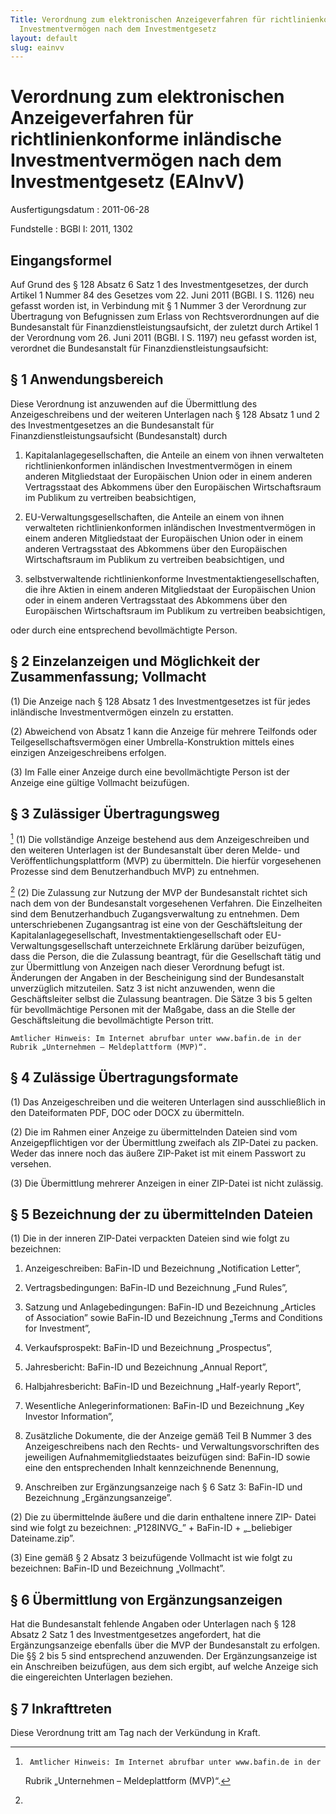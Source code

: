 ```yaml
---
Title: Verordnung zum elektronischen Anzeigeverfahren für richtlinienkonforme inländische
  Investmentvermögen nach dem Investmentgesetz
layout: default
slug: eainvv
---
```


# Verordnung zum elektronischen Anzeigeverfahren für richtlinienkonforme inländische Investmentvermögen nach dem Investmentgesetz (EAInvV)

Ausfertigungsdatum
:   2011-06-28

Fundstelle
:   BGBl I: 2011, 1302


## Eingangsformel

Auf Grund des § 128 Absatz 6 Satz 1 des Investmentgesetzes, der durch
Artikel 1 Nummer 84 des Gesetzes vom 22. Juni 2011 (BGBl. I S. 1126)
neu gefasst worden ist, in Verbindung mit § 1 Nummer 3 der Verordnung
zur Übertragung von Befugnissen zum Erlass von Rechtsverordnungen auf
die Bundesanstalt für Finanzdienstleistungsaufsicht, der zuletzt durch
Artikel 1 der Verordnung vom 26. Juni 2011 (BGBl. I S. 1197) neu
gefasst worden ist, verordnet die Bundesanstalt für
Finanzdienstleistungsaufsicht:


## § 1 Anwendungsbereich

Diese Verordnung ist anzuwenden auf die Übermittlung des
Anzeigeschreibens und der weiteren Unterlagen nach § 128 Absatz 1 und
2 des Investmentgesetzes an die Bundesanstalt für
Finanzdienstleistungsaufsicht (Bundesanstalt) durch

1.  Kapitalanlagegesellschaften, die Anteile an einem von ihnen
    verwalteten richtlinienkonformen inländischen Investmentvermögen in
    einem anderen Mitgliedstaat der Europäischen Union oder in einem
    anderen Vertragsstaat des Abkommens über den Europäischen
    Wirtschaftsraum im Publikum zu vertreiben beabsichtigen,


2.  EU-Verwaltungsgesellschaften, die Anteile an einem von ihnen
    verwalteten richtlinienkonformen inländischen Investmentvermögen in
    einem anderen Mitgliedstaat der Europäischen Union oder in einem
    anderen Vertragsstaat des Abkommens über den Europäischen
    Wirtschaftsraum im Publikum zu vertreiben beabsichtigen, und


3.  selbstverwaltende richtlinienkonforme Investmentaktiengesellschaften,
    die ihre Aktien in einem anderen Mitgliedstaat der Europäischen Union
    oder in einem anderen Vertragsstaat des Abkommens über den
    Europäischen Wirtschaftsraum im Publikum zu vertreiben beabsichtigen,



oder durch eine entsprechend bevollmächtigte Person.


## § 2 Einzelanzeigen und Möglichkeit der Zusammenfassung; Vollmacht

(1) Die Anzeige nach § 128 Absatz 1 des Investmentgesetzes ist für
jedes inländische Investmentvermögen einzeln zu erstatten.

(2) Abweichend von Absatz 1 kann die Anzeige für mehrere Teilfonds
oder Teilgesellschaftsvermögen einer Umbrella-Konstruktion mittels
eines einzigen Anzeigeschreibens erfolgen.

(3) Im Falle einer Anzeige durch eine bevollmächtigte Person ist der
Anzeige eine gültige Vollmacht beizufügen.


## § 3 Zulässiger Übertragungsweg

[^F775490_01_BJNR130200011BJNE000400000]
(1) Die vollständige Anzeige bestehend aus dem Anzeigeschreiben und
den weiteren Unterlagen ist der Bundesanstalt über deren Melde- und
Veröffentlichungsplattform (MVP) zu übermitteln. Die hierfür
vorgesehenen Prozesse sind dem Benutzerhandbuch MVP)
zu entnehmen.

[^F775490_02_BJNR130200011BJNE000400000]
(2) Die Zulassung zur Nutzung der MVP der Bundesanstalt richtet sich
nach dem von der Bundesanstalt vorgesehenen Verfahren. Die
Einzelheiten sind dem Benutzerhandbuch Zugangsverwaltung
zu entnehmen. Dem unterschriebenen Zugangsantrag ist eine von der
Geschäftsleitung der Kapitalanlagegesellschaft,
Investmentaktiengesellschaft oder EU-Verwaltungsgesellschaft
unterzeichnete Erklärung darüber beizufügen, dass die Person, die die
Zulassung beantragt, für die Gesellschaft tätig und zur Übermittlung
von Anzeigen nach dieser Verordnung befugt ist. Änderungen der Angaben
in der Bescheinigung sind der Bundesanstalt unverzüglich mitzuteilen.
Satz 3 ist nicht anzuwenden, wenn die Geschäftsleiter selbst die
Zulassung beantragen. Die Sätze 3 bis 5 gelten für bevollmächtige
Personen mit der Maßgabe, dass an die Stelle der Geschäftsleitung die
bevollmächtigte Person tritt.

    Amtlicher Hinweis: Im Internet abrufbar unter www.bafin.de in der
    Rubrik „Unternehmen – Meldeplattform (MVP)“.
[^F775490_01_BJNR130200011BJNE000400000]:     Amtlicher Hinweis: Im Internet abrufbar unter www.bafin.de in der
    Rubrik „Unternehmen – Meldeplattform (MVP)“.
[^F775490_02_BJNR130200011BJNE000400000]: 

## § 4 Zulässige Übertragungsformate

(1) Das Anzeigeschreiben und die weiteren Unterlagen sind
ausschließlich in den Dateiformaten PDF, DOC oder DOCX zu übermitteln.

(2) Die im Rahmen einer Anzeige zu übermittelnden Dateien sind vom
Anzeigepflichtigen vor der Übermittlung zweifach als ZIP-Datei zu
packen. Weder das innere noch das äußere ZIP-Paket ist mit einem
Passwort zu versehen.

(3) Die Übermittlung mehrerer Anzeigen in einer
ZIP-Datei              ist nicht zulässig.


## § 5 Bezeichnung der zu übermittelnden Dateien

(1) Die in der inneren ZIP-Datei verpackten Dateien sind wie folgt zu
bezeichnen:

1.  Anzeigeschreiben:
    BaFin-ID und Bezeichnung „Notification Letter”,


2.  Vertragsbedingungen:
    BaFin-ID und Bezeichnung „Fund Rules”,


3.  Satzung und Anlagebedingungen:
    BaFin-ID und Bezeichnung „Articles of Association” sowie BaFin-ID und
    Bezeichnung „Terms and Conditions for Investment”,


4.  Verkaufsprospekt:
    BaFin-ID und Bezeichnung „Prospectus”,


5.  Jahresbericht:
    BaFin-ID und Bezeichnung „Annual Report”,


6.  Halbjahresbericht:
    BaFin-ID und Bezeichnung „Half-yearly Report”,


7.  Wesentliche Anlegerinformationen:
    BaFin-ID und Bezeichnung „Key Investor Information”,


8.  Zusätzliche Dokumente, die der Anzeige gemäß Teil B Nummer 3 des
    Anzeigeschreibens nach den Rechts- und Verwaltungsvorschriften des
    jeweiligen Aufnahmemitgliedstaates beizufügen sind:
    BaFin-ID sowie eine den entsprechenden Inhalt kennzeichnende
    Benennung,


9.  Anschreiben zur Ergänzungsanzeige nach § 6 Satz 3:
    BaFin-ID und Bezeichnung „Ergänzungsanzeige”.




(2) Die zu übermittelnde äußere und die darin enthaltene innere ZIP-
Datei sind wie folgt zu bezeichnen:
„P128INVG\_” + BaFin-ID + „\_beliebiger Dateiname.zip”.

(3) Eine gemäß § 2 Absatz 3 beizufügende Vollmacht ist wie folgt zu
bezeichnen:
BaFin-ID und Bezeichnung „Vollmacht”.


## § 6 Übermittlung von Ergänzungsanzeigen

Hat die Bundesanstalt fehlende Angaben oder Unterlagen nach § 128
Absatz 2 Satz 1 des Investmentgesetzes angefordert, hat die
Ergänzungsanzeige ebenfalls über die MVP der Bundesanstalt zu
erfolgen. Die §§ 2 bis 5 sind entsprechend anzuwenden. Der
Ergänzungsanzeige ist ein Anschreiben beizufügen, aus dem sich ergibt,
auf welche Anzeige sich die eingereichten Unterlagen beziehen.


## § 7 Inkrafttreten

Diese Verordnung tritt am Tag nach der Verkündung in Kraft.

